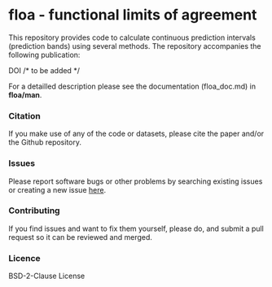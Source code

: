 # floa - **f**unctional **l**imits **o**f **a**greement

This repository provides code to calculate continuous prediction intervals (prediction bands) using several methods. The repository accompanies the following publication: 

DOI /* to be added */

For a detailled description please see the documentation (floa_doc.md) in **floa/man**.

### Citation
If you make use of any of the code or datasets, please cite the paper and/or the Github repository.

### Issues
Please report software bugs or other problems by searching existing issues or creating a new issue [here](https://github.com/koda86/floa/issues).

### Contributing
If you find issues and want to fix them yourself, please do, and submit a pull request so it can be reviewed and merged.

### Licence
BSD-2-Clause License
